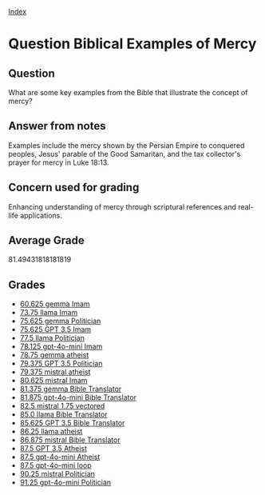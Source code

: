 
[Index](../../index.md)
# Question Biblical Examples of Mercy
## Question
What are some key examples from the Bible that illustrate the concept of mercy?

## Answer from notes
Examples include the mercy shown by the Persian Empire to conquered peoples, Jesus' parable of the Good Samaritan, and the tax collector's prayer for mercy in Luke 18:13.

## Concern used for grading
Enhancing understanding of mercy through scriptural references and real-life applications.

## Average Grade
81.49431818181819

## Grades
 * [60.625 gemma Imam](../answers/gemma_Imam/Biblical_Examples_of_Mercy.md)
 * [73.75 llama Imam](../answers/llama_Imam/Biblical_Examples_of_Mercy.md)
 * [75.625 gemma Politician](../answers/gemma_Politician/Biblical_Examples_of_Mercy.md)
 * [75.625 GPT 3.5 Imam](../answers/GPT_3.5_Imam/Biblical_Examples_of_Mercy.md)
 * [77.5 llama Politician](../answers/llama_Politician/Biblical_Examples_of_Mercy.md)
 * [78.125 gpt-4o-mini Imam](../answers/gpt-4o-mini_Imam/Biblical_Examples_of_Mercy.md)
 * [78.75 gemma atheist](../answers/gemma_atheist/Biblical_Examples_of_Mercy.md)
 * [79.375 GPT 3.5 Politician](../answers/GPT_3.5_Politician/Biblical_Examples_of_Mercy.md)
 * [79.375 mistral atheist](../answers/mistral_atheist/Biblical_Examples_of_Mercy.md)
 * [80.625 mistral Imam](../answers/mistral_Imam/Biblical_Examples_of_Mercy.md)
 * [81.375 gemma Bible Translator](../answers/gemma_Bible_Translator/Biblical_Examples_of_Mercy.md)
 * [81.875 gpt-4o-mini Bible Translator](../answers/gpt-4o-mini_Bible_Translator/Biblical_Examples_of_Mercy.md)
 * [82.5 mistral 1.75 vectored](../answers/mistral_1.75_vectored/Biblical_Examples_of_Mercy.md)
 * [85.0 llama Bible Translator](../answers/llama_Bible_Translator/Biblical_Examples_of_Mercy.md)
 * [85.625 GPT 3.5 Bible Translator](../answers/GPT_3.5_Bible_Translator/Biblical_Examples_of_Mercy.md)
 * [86.25 llama atheist](../answers/llama_atheist/Biblical_Examples_of_Mercy.md)
 * [86.875 mistral Bible Translator](../answers/mistral_Bible_Translator/Biblical_Examples_of_Mercy.md)
 * [87.5 GPT 3.5 Atheist](../answers/GPT_3.5_Atheist/Biblical_Examples_of_Mercy.md)
 * [87.5 gpt-4o-mini Atheist](../answers/gpt-4o-mini_Atheist/Biblical_Examples_of_Mercy.md)
 * [87.5 gpt-4o-mini loop](../answers/gpt-4o-mini_loop/Biblical_Examples_of_Mercy.md)
 * [90.25 mistral Politician](../answers/mistral_Politician/Biblical_Examples_of_Mercy.md)
 * [91.25 gpt-4o-mini Politician](../answers/gpt-4o-mini_Politician/Biblical_Examples_of_Mercy.md)
